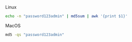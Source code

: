 
Linux

```bash
echo -n "password123admin" | md5sum | awk '{print $1}'
```

MacOS

```bash
md5 -qs "password123admin"
```
